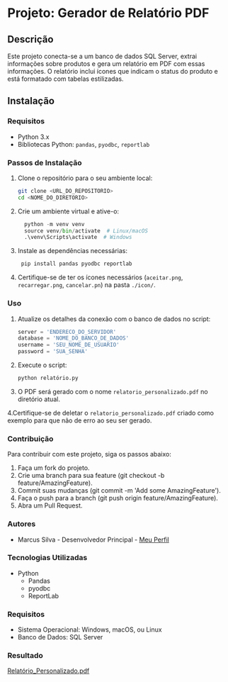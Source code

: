 # Projeto: Gerador de Relatório PDF

## Descrição
Este projeto conecta-se a um banco de dados SQL Server, extrai informações sobre produtos e gera um relatório em PDF com essas informações. O relatório inclui ícones que indicam o status do produto e está formatado com tabelas estilizadas.

## Instalação

### Requisitos
- Python 3.x
- Bibliotecas Python: `pandas`, `pyodbc`, `reportlab`

### Passos de Instalação
1. Clone o repositório para o seu ambiente local:
   ```bash
   git clone <URL_DO_REPOSITORIO>
   cd <NOME_DO_DIRETORIO>
    ```

2. Crie um ambiente virtual e ative-o:
    ```python
      python -m venv venv
      source venv/bin/activate  # Linux/macOS
      .\venv\Scripts\activate  # Windows
    ```

3. Instale as dependências necessárias:
   ```python
    pip install pandas pyodbc reportlab
    ```
4. Certifique-se de ter os ícones necessários (`aceitar.png`, `recarregar.png`, `cancelar.pn`) na pasta `./icon/`.

### Uso
1. Atualize os detalhes da conexão com o banco de dados no script:
    ```python
    server = 'ENDERECO_DO_SERVIDOR'
    database = 'NOME_DO_BANCO_DE_DADOS'
    username = 'SEU_NOME_DE_USUARIO'
    password = 'SUA_SENHA'
    ```

2. Execute o script:
    ```bash
    python relatório.py
    ```
3. O PDF será gerado com o nome `relatorio_personalizado.pdf` no diretório atual.

4.Certifique-se de deletar o `relatorio_personalizado.pdf` criado como exemplo para que não de erro ao seu ser gerado.

### Contribuição
Para contribuir com este projeto, siga os passos abaixo:

1. Faça um fork do projeto.
2. Crie uma branch para sua feature (git checkout -b feature/AmazingFeature).
3. Commit suas mudanças (git commit -m 'Add some AmazingFeature').
4. Faça o push para a branch (git push origin feature/AmazingFeature).
5. Abra um Pull Request.

### Autores
* Marcus Silva - Desenvolvedor Principal - [Meu Perfil](https://github.com/marcus-21)

### Tecnologias Utilizadas
* Python
  * Pandas
  * pyodbc
  * ReportLab
 
### Requisitos
* Sistema Operacional: Windows, macOS, ou Linux
* Banco de Dados: SQL Server

### Resultado 
[Relatório_Personalizado.pdf](https://github.com/marcus-21/paginated_report/blob/main/relatorio_personalizado.pdf)
   

